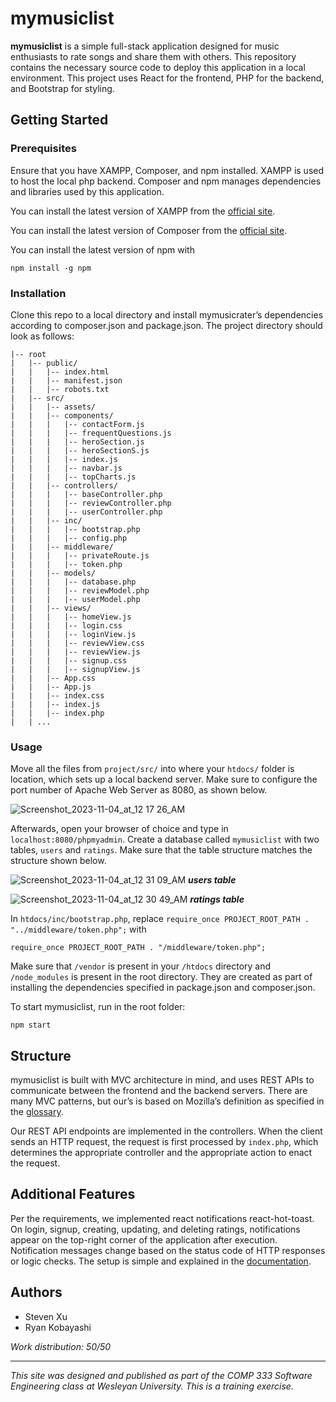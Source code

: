 # mymusiclist

**mymusiclist** is a simple full-stack application designed for music enthusiasts to rate songs and share them with others. This repository contains the necessary source code to deploy this application in a local environment. This project uses React for the frontend, PHP for the backend, and Bootstrap for styling.

## Getting Started

### Prerequisites

Ensure that you have XAMPP, Composer, and npm installed. XAMPP is used to host the local php backend. Composer and npm manages dependencies and libraries used by this application.

You can install the latest version of XAMPP from the [official site](https://www.apachefriends.org/download.html).

You can install the latest version of Composer from the [official site](https://getcomposer.org/download/).

You can install the latest version of npm with

```
npm install -g npm
```

### Installation

Clone this repo to a local directory and install mymusicrater’s dependencies according to composer.json and package.json. The project directory should look as follows:

```
|-- root
|   |-- public/
|   |   |-- index.html
|   |   |-- manifest.json
|   |   |-- robots.txt
|   |-- src/
|   |   |-- assets/
|   |   |-- components/
|   |   |   |-- contactForm.js
|   |   |   |-- frequentQuestions.js
|   |   |   |-- heroSection.js
|   |   |   |-- heroSectionS.js
|   |   |   |-- index.js
|   |   |   |-- navbar.js
|   |   |   |-- topCharts.js
|   |   |-- controllers/
|   |   |   |-- baseController.php
|   |   |   |-- reviewController.php
|   |   |   |-- userController.php
|   |   |-- inc/
|   |   |   |-- bootstrap.php
|   |   |   |-- config.php
|   |   |-- middleware/
|   |   |   |-- privateRoute.js
|   |   |   |-- token.php
|   |   |-- models/
|   |   |   |-- database.php
|   |   |   |-- reviewModel.php
|   |   |   |-- userModel.php
|   |   |-- views/
|   |   |   |-- homeView.js
|   |   |   |-- login.css
|   |   |   |-- loginView.js
|   |   |   |-- reviewView.css
|   |   |   |-- reviewView.js
|   |   |   |-- signup.css
|   |   |   |-- signupView.js
|   |   |-- App.css
|   |   |-- App.js
|   |   |-- index.css
|   |   |-- index.js
|   |   |-- index.php
|   | ...
```

### Usage

Move all the files from `project/src/` into where your `htdocs/` folder is location, which sets up a local backend server. Make sure to configure the port number of Apache Web Server as 8080, as shown below.

![Screenshot_2023-11-04_at_12 17 26_AM](https://github.com/LaughingPenguin/mymusiclist/assets/91140371/37d0f91d-aeee-453b-bbb7-0a9284a2fa4c)


Afterwards, open your browser of choice and type in `localhost:8080/phpmyadmin`. Create a database called `mymusiclist` with two tables, `users` and `ratings`. Make sure that the table structure matches the structure shown below.

![Screenshot_2023-11-04_at_12 31 09_AM](https://github.com/LaughingPenguin/mymusiclist/assets/91140371/1b5ccdd3-2552-4968-9659-6a58e12de4d2)
***********users table***********

![Screenshot_2023-11-04_at_12 30 49_AM](https://github.com/LaughingPenguin/mymusiclist/assets/91140371/b399be2d-d2e5-414d-b38a-52bf8daa2d19)
*************ratings table*************

In `htdocs/inc/bootstrap.php`, replace `require_once PROJECT_ROOT_PATH . "../middleware/token.php";` with

```
require_once PROJECT_ROOT_PATH . "/middleware/token.php";
```

Make sure that `/vendor` is present in your `/htdocs` directory and `/node_modules` is present in the root directory. They are created as part of installing the dependencies specified in package.json and composer.json.

To start mymusiclist, run in the root folder:

```
npm start
```

## Structure

mymusiclist is built with MVC architecture in mind, and uses REST APIs to communicate between the frontend and the backend servers. There are many MVC patterns, but our’s is based on Mozilla’s definition as specified in the [glossary](https://developer.mozilla.org/en-US/docs/Glossary/MVC).

Our REST API endpoints are implemented in the controllers. When the client sends an HTTP request, the request is first processed by `index.php`, which determines the appropriate controller and the appropriate action to enact the request.

## Additional Features

Per the requirements, we implemented react notifications react-hot-toast. On login, signup, creating, updating, and deleting ratings, notifications appear on the top-right corner of the application after execution. Notification messages change based on the status code of HTTP responses or logic checks.  The setup is simple and explained in the [documentation](https://react-hot-toast.com/docs).

## Authors
* Steven Xu
* Ryan Kobayashi

*Work distribution: 50/50*

---

*This site was designed and published as part of the COMP 333 Software Engineering class at Wesleyan University. This is a training exercise.*
